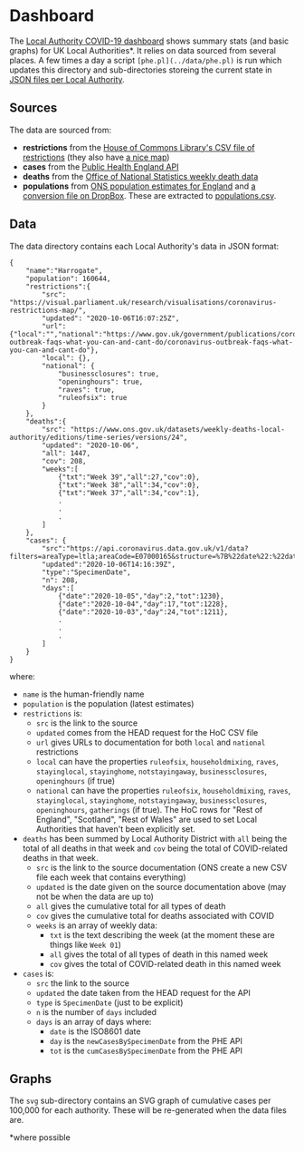 # Dashboard

The [Local Authority COVID-19 dashboard](https://odileeds.github.io/covid-19/LocalAuthorities/dashboard/) shows summary stats (and basic graphs) for UK Local Authorities*. It relies on data sourced from several places. A few times a day a script `[phe.pl](../data/phe.pl)` is run which updates this directory and sub-directories storeing the current state in [JSON files per Local Authority](data/).

## Sources

The data are sourced from:

* __restrictions__ from the [House of Commons Library's CSV file of restrictions](https://visual.parliament.uk/research/visualisations/coronavirus-restrictions-map/commonslibrary-coronavirus-restrictions-data.csv) (they also have [a nice map](https://visual.parliament.uk/research/visualisations/coronavirus-restrictions-map/))
* __cases__ from the [Public Health England API](https://coronavirus.data.gov.uk/developers-guide)
* __deaths__ from the [Office of National Statistics weekly death data](https://www.ons.gov.uk/datasets/weekly-deaths-local-authority/editions/time-series/versions/)
* __populations__ from [ONS population estimates for England](https://www.ons.gov.uk/peoplepopulationandcommunity/populationandmigration/populationprojections/datasets/localauthoritiesinenglandtable2) and [a conversion file on DropBox](https://www.dropbox.com/s/s2en5rf72zpdbag/Health%20Board%20to%20LA%20Look%20Up.xlsx?dl=0). These are extracted to [populations.csv](../data/populations.csv).


## Data

The data directory contains each Local Authority's data in JSON format:

```[type=javascript]
{
	"name":"Harrogate",
	"population": 160644,
	"restrictions":{
		"src": "https://visual.parliament.uk/research/visualisations/coronavirus-restrictions-map/",
		"updated": "2020-10-06T16:07:25Z",
		"url": {"local":"","national":"https://www.gov.uk/government/publications/coronavirus-outbreak-faqs-what-you-can-and-cant-do/coronavirus-outbreak-faqs-what-you-can-and-cant-do"},
		"local": {},
		"national": {
			"businessclosures": true,
			"openinghours": true,
			"raves": true,
			"ruleofsix": true
		}
	},
	"deaths":{
		"src": "https://www.ons.gov.uk/datasets/weekly-deaths-local-authority/editions/time-series/versions/24",
		"updated": "2020-10-06",
		"all": 1447,
		"cov": 208,
		"weeks":[
			{"txt":"Week 39","all":27,"cov":0},
			{"txt":"Week 38","all":34,"cov":0},
			{"txt":"Week 37","all":34,"cov":1},
			.
			.
			.
		]
	},
	"cases": {
		"src":"https://api.coronavirus.data.gov.uk/v1/data?filters=areaType=ltla;areaCode=E07000165&structure=%7B%22date%22:%22date%22,%22areaName%22:%22areaName%22,%22areaCode%22:%22areaCode%22,%22newCasesBySpecimenDate%22:%22newCasesBySpecimenDate%22,%22cumCasesBySpecimenDate%22:%22cumCasesBySpecimenDate%22,%22cumCasesBySpecimenDateRate%22:%22cumCasesBySpecimenDateRate%22%7D&format=json",
		"updated":"2020-10-06T14:16:39Z",
		"type":"SpecimenDate",
		"n": 208,
		"days":[
			{"date":"2020-10-05","day":2,"tot":1230},
			{"date":"2020-10-04","day":17,"tot":1228},
			{"date":"2020-10-03","day":24,"tot":1211},
			.
			.
			.
		]
	}
}
```

where:
* `name` is the human-friendly name
* `population` is the population (latest estimates)
* `restrictions` is:
  * `src` is the link to the source
  * `updated` comes from the HEAD request for the HoC CSV file
  * `url` gives URLs to documentation for both `local` and `national` restrictions
  * `local` can have the properties `ruleofsix`, `householdmixing`, `raves`, `stayinglocal`, `stayinghome`, `notstayingaway`, `businessclosures`, `openinghours` (if true)
  * `national` can have the properties `ruleofsix`, `householdmixing`, `raves`, `stayinglocal`, `stayinghome`, `notstayingaway`, `businessclosures`, `openinghours`, `gatherings` (if true). The HoC rows for "Rest of England", "Scotland", "Rest of Wales" are used to set Local Authorities that haven't been explicitly set.
* `deaths` has been summed by Local Authority District with `all` being the total of all deaths in that week and `cov` being the total of COVID-related deaths in that week.
  * `src` is the link to the source documentation (ONS create a new CSV file each week that contains everything)
  * `updated` is the date given on the source documentation above (may not be when the data are up to)
  * `all` gives the cumulative total for all types of death
  * `cov` gives the cumulative total for deaths associated with COVID
  * `weeks` is an array of weekly data:
    * `txt` is the text describing the week (at the moment these are things like `Week 01`)
	* `all` gives the total of all types of death in this named week
	* `cov` gives the total of COVID-related death in this named week
* `cases` is:
  * `src` the link to the source
  * `updated` the date taken from the HEAD request for the API
  * `type` is `SpecimenDate` (just to be explicit)
  * `n` is the number of `days` included
  * `days` is an array of days where:
    * `date` is the ISO8601 date
	* `day` is the `newCasesBySpecimenDate` from the PHE API
	* `tot` is the `cumCasesBySpecimenDate` from the PHE API


## Graphs

The `svg` sub-directory contains an SVG graph of cumulative cases per 100,000 for each authority. These will be re-generated when the data files are.


*where possible